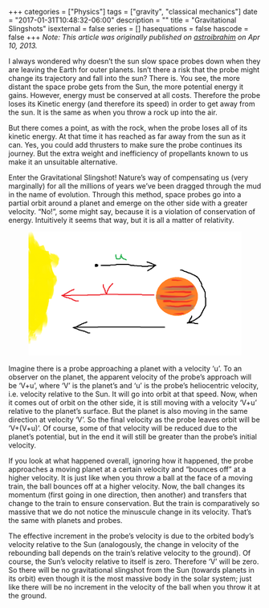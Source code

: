 +++
categories = ["Physics"]
tags = ["gravity", "classical mechanics"]
date = "2017-01-31T10:48:32-06:00"
description = ""
title = "Gravitational Slingshots"
isexternal = false
series = []
hasequations = false
hascode = false
+++
_Note: This article was originally published on
[astroibrahim](astroibrahim.wordpress.com) on Apr 10, 2013._

I always wondered why doesn’t the sun slow space probes down when
they are leaving the Earth for outer planets. Isn’t there a risk
that the probe might change its trajectory and fall into the sun?
There is. You see, the more distant the space probe gets from the
Sun, the more potential energy it gains. However, energy must be
conserved at all costs. Therefore the probe loses its Kinetic
energy (and therefore its speed) in order to get away from the
sun. It is the same as when you throw a rock up into the air.

But there comes a point, as with the rock, when the probe loses
all of its kinetic energy. At that time it has reached as far
away from the sun as it can. Yes, you could add thrusters to make
sure the probe continues its journey. But the extra weight and
inefficiency of propellants known to us make it an unsuitable
alternative.

Enter the Gravitational Slingshot! Nature’s way of compensating
us (very marginally) for all the millions of years we’ve been
dragged through the mud in the name of evolution. Through this
method, space probes go into a partial orbit around a planet and
emerge on the other side with a greater velocity. “No!”, some
might say, because it is a violation of conservation of energy.
Intuitively it seems that way, but it is all a matter of
relativity.

<figure>
    <img src="/img/posts/slingshot.png">
</figure>

Imagine there is a probe approaching a planet with a velocity
‘u’. To an observer on the planet, the apparent velocity of the
probe’s approach will be ‘V+u’, where ‘V’ is the planet’s and ‘u’
is the probe’s heliocentric velocity, i.e. velocity relative to
the Sun. It will go into orbit at that speed. Now, when it comes
out of orbit on the other side, it is still moving with a
velocity ‘V+u’ relative to the planet’s surface. But the planet
is also moving in the same direction at velocity ‘V’. So the
final velocity as the probe leaves orbit will be ‘V+(V+u)’. Of
course, some of that velocity will be reduced due to the planet’s
potential, but in the end it will still be greater than the
probe’s initial velocity.

If you look at what happened overall, ignoring how it happened,
the probe approaches a moving planet at a certain velocity and
“bounces off” at a higher velocity. It is just like when you
throw a ball at the face of a moving train, the ball bounces off
at a higher velocity. Now, the ball changes its momentum (first
going in one direction, then another) and transfers that change
to the train to ensure conservation. But the train is
comparatively so massive that we do not notice the minuscule
change in its velocity. That’s the same with planets and probes.

The effective increment in the probe’s velocity is due to the
orbited body’s velocity relative to the Sun (analogously, the
change in velocity of the rebounding ball depends on the train’s
relative velocity to the ground). Of course, the Sun’s velocity
relative to itself is zero. Therefore ‘V’ will be zero. So there
will be no gravitational slingshot from the Sun (towards planets
in its orbit) even though it is the most massive body in the
solar system; just like there will be no increment in the
velocity of the ball when you throw it at the ground.
